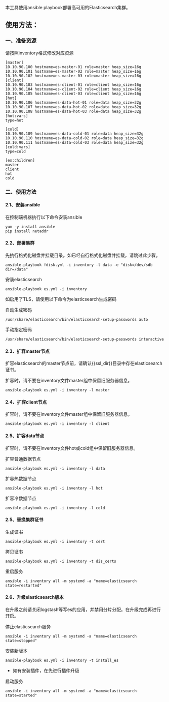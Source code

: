 本工具使用ansible playbook部署高可用的Elasticsearch集群。



## 使用方法：

### 一、准备资源

请按照inventory格式修改对应资源

```
[master]
10.10.90.100 hostname=es-master-01 role=master heap_size=16g
10.10.90.101 hostname=es-master-02 role=master heap_size=16g
10.10.90.102 hostname=es-master-03 role=master heap_size=16g
[client]
10.10.90.103 hostname=es-client-01 role=client heap_size=16g
10.10.90.104 hostname=es-client-02 role=client heap_size=16g
10.10.90.105 hostname=es-client-03 role=client heap_size=16g
[hot]
10.10.90.106 hostname=es-data-hot-01 role=data heap_size=32g
10.10.90.107 hostname=es-data-hot-02 role=data heap_size=32g
10.10.90.108 hostname=es-data-hot-03 role=data heap_size=32g
[hot:vars]
type=hot

[cold]
10.10.90.109 hostname=es-data-cold-01 role=data heap_size=32g
10.10.90.110 hostname=es-data-cold-02 role=data heap_size=32g
10.10.90.111 hostname=es-data-cold-03 role=data heap_size=32g
[cold:vars]
type=cold

[es:children]
master
client
hot
cold
```




### 二、使用方法

#### 2.1、安装ansible

在控制端机器执行以下命令安装ansible

```
yum -y install ansible
pip install netaddr
```



#### 2.2、部署集群

先执行格式化磁盘并挂载目录。如已经自行格式化磁盘并挂载，请跳过此步骤。

```
ansible-playbook fdisk.yml -i inventory -l data -e "disk=/dev/sdb dir=/data"
```
安装elasticsearch
```
ansible-playbook es.yml -i inventory
```

如启用了TLS，请使用以下命令为elasticsearch生成密码

自动生成密码

```
/usr/share/elasticsearch/bin/elasticsearch-setup-passwords auto
```

手动指定密码

```
/usr/share/elasticsearch/bin/elasticsearch-setup-passwords interactive
```



#### 2.3、扩容master节点

扩容elasticsearch的master节点前，请确认{{ssl_dir}}目录中存在elasticsearch证书。

扩容时，请不要在inventory文件master组中保留旧服务器信息。

```
ansible-playbook es.yml -i inventory -l master
```



#### 2.4、扩容client节点

扩容时，请不要在inventory文件master组中保留旧服务器信息。

```
ansible-playbook es.yml -i inventory -l client
```



#### 2.5、扩容data节点

扩容时，请不要在inventory文件hot或cold组中保留旧服务器信息。

扩容普通数据节点

```
ansible-playbook es.yml -i inventory -l data
```

扩容热数据节点

```
ansible-playbook es.yml -i inventory -l hot
```

扩容冷数据节点

```
ansible-playbook es.yml -i inventory -l cold
```



#### 2.5、替换集群证书

生成证书

```
ansible-playbook es.yml -i inventory -t cert
```

拷贝证书

```
ansible-playbook es.yml -i inventory -t dis_certs
```

重启服务

```
ansible -i inventory all -m systemd -a "name=elasticsearch state=restarted"
```



#### 2.6、升级elasticsearch版本

在升级之前请关闭logstash等写es的应用，并禁用分片分配。在升级完成再进行开启。

停止elasticsearch服务

```
ansible -i inventory all -m systemd -a "name=elasticsearch state=stopped"
```

安装新版本

```
ansible-playbook es.yml -i inventory -t install_es
```

- 如有安装插件，在先进行插件升级

启动服务

```
ansible -i inventory all -m systemd -a "name=elasticsearch state=started"
```

